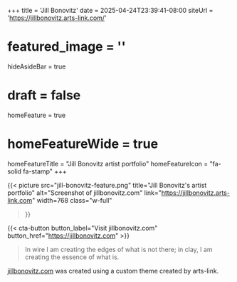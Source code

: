+++
title = 'Jill Bonovitz'
date = 2025-04-24T23:39:41-08:00
siteUrl = 'https://jillbonovitz.arts-link.com/'
# featured_image = ''
hideAsideBar = true
# draft = false
homeFeature = true
# homeFeatureWide = true
homeFeatureTitle = "Jill Bonovitz artist portfolio"
homeFeatureIcon = "fa-solid fa-stamp"
+++

{{< picture 
  src="jill-bonovitz-feature.png" 
  title="Jill Bonovitz's artist portfolio" 
  alt="Screenshot of jillbonovitz.com" 
  link="https://jillbonovitz.arts-link.com"
  width=768
  class="w-full"
>}}

{{< cta-button button_label="Visit jillbonovitz.com" button_href="https://jillbonovitz.com" >}}
<!--more-->

> In wire I am creating the edges of what is not there; in clay, I am creating the essence of what is.

[jillbonovitz.com](https://jillbonovitz.com/) was created using a custom theme created by arts-link.

